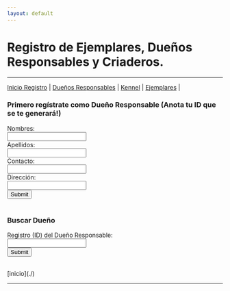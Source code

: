 ```yaml
---
layout: default
---
```

# Registro de Ejemplares, Dueños Responsables y Criaderos.
***
[Inicio Registro](./p_registra.md) | [Dueños Responsables](./p_r_duenos.md) | [Kennel](./p_r_kennel.md) | [Ejemplares](./p_r_ejemplares.md) |

### Primero regístrate como Dueño Responsable (Anota tu ID que se te generará!)
<form action="http://152.70.122.144/amexpl/ins_pers.php" method="post" target="_blank">
Nombres:<br><input type="text" name="name"><br>
Apellidos:<br><input type="text" name="lastname"><br>
Contacto:<br><input type="text" name="contact"><br>
Dirección:<br><input type="text" name="address"><br>
<input type="submit"><br><br>
</form>

### Buscar Dueño
<form action="http://152.70.122.144/amexpl/bus_owner.php" method="post" target="_blank">
Registro (ID) del Dueño Responsable:<br><input type="number" name="owner"><br>
<input type="submit"><br><br>
</form>
[inicio](./)

***
